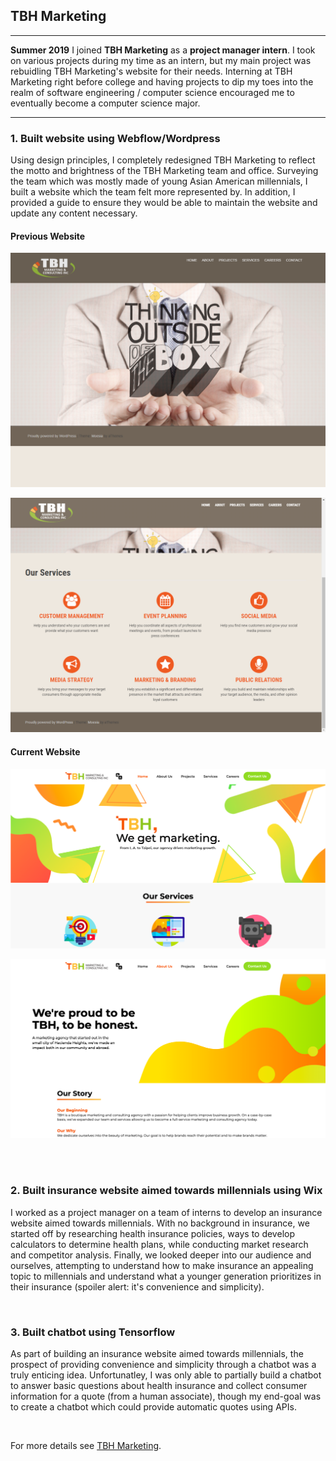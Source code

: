 ## TBH Marketing
---

**Summer 2019** I joined **TBH Marketing** as a **project manager intern**. I took on various projects during my time as an intern, but my main project was rebuidling TBH Marketing's website for their needs. Interning at TBH Marketing right before college and having projects to dip my toes into the realm of software engineering / computer science encouraged me to eventually become a computer science major.
<br>

---

### 1. Built website using Webflow/Wordpress

Using design principles, I completely redesigned TBH Marketing to reflect the motto and brightness of the TBH Marketing team and office. Surveying the team which was mostly made of young Asian American millennials, I built a website which the team felt more represented by. In addition, I provided a guide to ensure they would be able to maintain the website and update any content necessary.

#### Previous Website
![TBH Marketing Before 1](images/tbh1.png)

![TBH Marketing Before 2](images/tbh2.png)

#### Current Website
![TBH Marketing After 1](images/newtbh1.png)

![TBH Marketing After 2](images/newtbh2.png)

<br><br>

### 2. Built insurance website aimed towards millennials using Wix

I worked as a project manager on a team of interns to develop an insurance website aimed towards millennials. With no background in insurance, we started off by researching health insurance policies, ways to develop calculators to determine health plans, while conducting market research and competitor analysis. Finally, we looked deeper into our audience and ourselves, attempting to understand how to make insurance an appealing topic to millennials and understand what a younger generation prioritizes in their insurance (spoiler alert: it's convenience and simplicity).

<br>

### 3. Built chatbot using Tensorflow

As part of building an insurance website aimed towards millennials, the prospect of providing convenience and simplicity through a chatbot was a truly enticing idea. Unfortunatley, I was only able to partially build a chatbot to answer basic questions about health insurance and collect consumer information for a quote (from a human associate), though my end-goal was to create a chatbot which could provide automatic quotes using APIs. 

<br>

For more details see [TBH Marketing](tbh-marketing.com).
